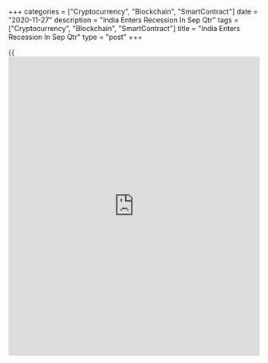 +++
categories = ["Cryptocurrency", "Blockchain", "SmartContract"]
date = "2020-11-27"
description = "India Enters Recession In Sep Qtr"
tags = ["Cryptocurrency", "Blockchain", "SmartContract"]
title = "India Enters Recession In Sep Qtr"
type = "post"
+++

{{<iframe id="large-banner" src="https://www.bounty.group/#slide=3.0" width="100%" height="600" scrolling="no" style="border: 0px solid rgb(216, 221, 230); border-radius: 3px;">}}

India's [economy][1] entered a recession in the September quarter though
the pace of contraction slowed markedly due to the relaxation of
lockdown measures, official data revealed Friday.  
  
Gross domestic product fell 7.5 percent year-on-year, slower than the
record 23.9 percent contraction posted in the June quarter, data from
the statistics ministry showed.

With the second consecutive fall in GDP, the economy entered a technical
recession.  
  
Nonetheless, the pace of fall in GDP was slower than the economists'
forecast of -8.8 percent. In the same period last year, GDP was up 4.4
percent.

In gross value added [terms](https://www.fintechee.com/terms/), GDP dropped 7 percent in the September
quarter versus a 22.8 percent drop a quarter ago.

Early this month, the Reserve Bank of India said the Indian economy
contracted 8.6 percent in the quarter ended September.

For comments and feedback [contact](https://www.playgroundfx.com/contact/): editorial@rtt[news](https://www.letsplayfx.com/blog/forex-news-website/).com

[Economic News][1]

 **What parts of the world are seeing the best (and worst) economic
performances lately? Click[here][2] to check out our [Econ Scorecard][2]
and find out! See up-to-the-moment [ranking](https://www.playgroundfx.com/blog/crypto-exchange-ranking/)s for the best and worst
performers in [GDP][2], [unemployment rate][3], [inflation][4] and much
more.**

   1. www.rtt[news](https://www.letsplayfx.com/blog/forex-news-website/).com/Content/EconomicNews.aspx
   2. www.rtt[news](https://www.letsplayfx.com/blog/forex-news-website/).com/economic-scorecard/world-rank/GDP/highest-performance.aspx
   3. www.rtt[news](https://www.letsplayfx.com/blog/forex-news-website/).com/economic-scorecard/world-rank/unemployment-rate/lowest-performance.aspx
   4. www.rtt[news](https://www.letsplayfx.com/blog/forex-news-website/).com/economic-scorecard/world-rank/CPI/highest-performance.aspx